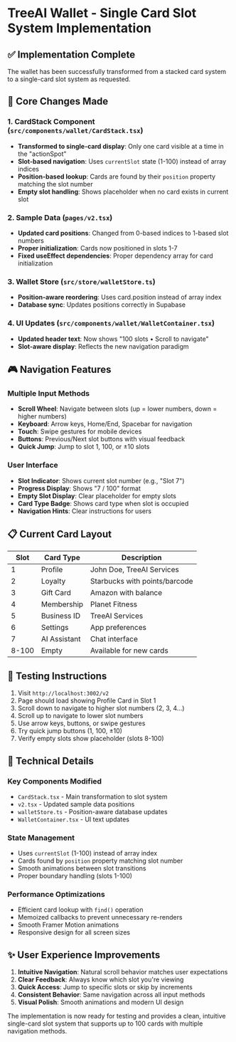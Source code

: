 # TreeAI Wallet - Single Card Slot System Implementation

## ✅ Implementation Complete

The wallet has been successfully transformed from a stacked card system to a single-card slot system as requested.

## 🎯 Core Changes Made

### 1. CardStack Component (`src/components/wallet/CardStack.tsx`)
- **Transformed to single-card display**: Only one card visible at a time in the "actionSpot"
- **Slot-based navigation**: Uses `currentSlot` state (1-100) instead of array indices
- **Position-based lookup**: Cards are found by their `position` property matching the slot number
- **Empty slot handling**: Shows placeholder when no card exists in current slot

### 2. Sample Data (`pages/v2.tsx`)
- **Updated card positions**: Changed from 0-based indices to 1-based slot numbers
- **Proper initialization**: Cards now positioned in slots 1-7
- **Fixed useEffect dependencies**: Proper dependency array for card initialization

### 3. Wallet Store (`src/store/walletStore.ts`)
- **Position-aware reordering**: Uses card.position instead of array index
- **Database sync**: Updates positions correctly in Supabase

### 4. UI Updates (`src/components/wallet/WalletContainer.tsx`)
- **Updated header text**: Now shows "100 slots • Scroll to navigate"
- **Slot-aware display**: Reflects the new navigation paradigm

## 🎮 Navigation Features

### Multiple Input Methods
- **Scroll Wheel**: Navigate between slots (up = lower numbers, down = higher numbers)
- **Keyboard**: Arrow keys, Home/End, Spacebar for navigation
- **Touch**: Swipe gestures for mobile devices
- **Buttons**: Previous/Next slot buttons with visual feedback
- **Quick Jump**: Jump to slot 1, 100, or ±10 slots

### User Interface
- **Slot Indicator**: Shows current slot number (e.g., "Slot 7")
- **Progress Display**: Shows "7 / 100" format
- **Empty Slot Display**: Clear placeholder for empty slots
- **Card Type Badge**: Shows card type when slot is occupied
- **Navigation Hints**: Clear instructions for users

## 📋 Current Card Layout

| Slot | Card Type | Description |
|------|-----------|-------------|
| 1 | Profile | John Doe, TreeAI Services |
| 2 | Loyalty | Starbucks with points/barcode |
| 3 | Gift Card | Amazon with balance |
| 4 | Membership | Planet Fitness |
| 5 | Business ID | TreeAI Services |
| 6 | Settings | App preferences |
| 7 | AI Assistant | Chat interface |
| 8-100 | Empty | Available for new cards |

## 🚀 Testing Instructions

1. Visit `http://localhost:3002/v2`
2. Page should load showing Profile Card in Slot 1
3. Scroll down to navigate to higher slot numbers (2, 3, 4...)
4. Scroll up to navigate to lower slot numbers
5. Use arrow keys, buttons, or swipe gestures
6. Try quick jump buttons (1, 100, ±10)
7. Verify empty slots show placeholder (slots 8-100)

## 🔧 Technical Details

### Key Components Modified
- `CardStack.tsx` - Main transformation to slot system
- `v2.tsx` - Updated sample data positions
- `walletStore.ts` - Position-aware database updates
- `WalletContainer.tsx` - UI text updates

### State Management
- Uses `currentSlot` (1-100) instead of array index
- Cards found by `position` property matching slot number
- Smooth animations between slot transitions
- Proper boundary handling (slots 1-100)

### Performance Optimizations
- Efficient card lookup with `find()` operation
- Memoized callbacks to prevent unnecessary re-renders
- Smooth Framer Motion animations
- Responsive design for all screen sizes

## ✨ User Experience Improvements

1. **Intuitive Navigation**: Natural scroll behavior matches user expectations
2. **Clear Feedback**: Always know which slot you're viewing
3. **Quick Access**: Jump to specific slots or skip by increments
4. **Consistent Behavior**: Same navigation across all input methods
5. **Visual Polish**: Smooth animations and modern UI design

The implementation is now ready for testing and provides a clean, intuitive single-card slot system that supports up to 100 cards with multiple navigation methods. 